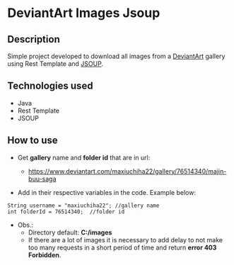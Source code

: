 # DeviantArt Images Jsoup

## Description
Simple project developed to download all images from a [DeviantArt](https://www.deviantart.com) gallery using Rest Template and 
[JSOUP](https://jsoup.org).

## Technologies used
* Java
* Rest Template  
* JSOUP

## How to use
* Get **gallery** name and **folder id** that are in url: 
  * https://www.deviantart.com/maxiuchiha22/gallery/76514340/majin-buu-saga

* Add in their respective variables in the code. Example below:
```
String username = "maxiuchiha22"; //gallery name
int folderId = 76514340;  //folder id
```
* Obs.:
  * Directory default: **C:/images**
  * If there are a lot of images it is necessary to add delay to not make too many requests in a short period of time 
  and return **error 403 Forbidden**.